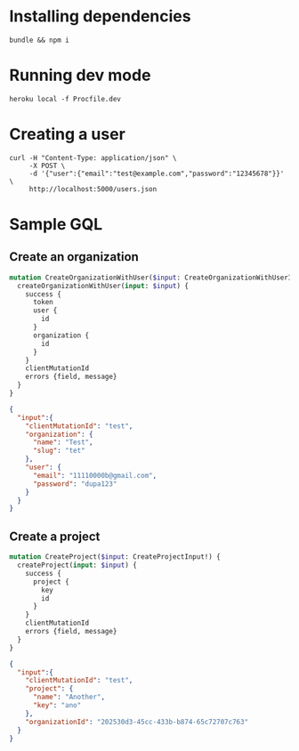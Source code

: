 # Installing dependencies

`bundle && npm i`

# Running dev mode

`heroku local -f Procfile.dev`

# Creating a user

```
curl -H "Content-Type: application/json" \
     -X POST \
     -d '{"user":{"email":"test@example.com","password":"12345678"}}' \
     http://localhost:5000/users.json
```

# Sample GQL

## Create an organization

```graphql
mutation CreateOrganizationWithUser($input: CreateOrganizationWithUserInput!) {
  createOrganizationWithUser(input: $input) {
    success {
      token
      user {
        id
      }
      organization {
        id
      }
    }
    clientMutationId
    errors {field, message}
  }
}
```

```json
{
  "input":{
    "clientMutationId": "test",
    "organization": {
      "name": "Test",
      "slug": "tet"
    },
    "user": {
      "email": "11110000b@gmail.com",
      "password": "dupa123"
    }
  }
}
```

## Create a project

```graphql
mutation CreateProject($input: CreateProjectInput!) {
  createProject(input: $input) {
    success {
      project {
        key
        id
      }
    }
    clientMutationId
    errors {field, message}
  }
}
```

```json
{
  "input":{
    "clientMutationId": "test",
    "project": {
      "name": "Another",
      "key": "ano"
    },
    "organizationId": "202530d3-45cc-433b-b874-65c72707c763"
  }
}
```